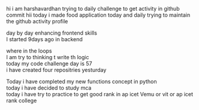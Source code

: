    hi i am harshavardhan  trying to daily challenge to get activity in github commit
 hii today i made food application 
today and daily trying to maintain the github activity profile     
            
   day by day enhancing frontend skills      
    I started 9days ago in backend  
                 
   where in the loops        
   I am try to thinking t write th logic    
    today my code challenge day is 57      
      i have   created four repositries yesturday
        
 Today i have completed my new functions concept in python  
 today i have decided to study mca  
 today i have try to practice to get good rank in ap icet
  Vemu or vit or ap icet rank college
  
